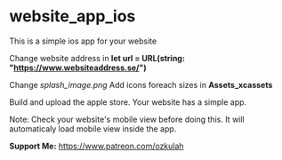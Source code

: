 # website_app_ios
This is a simple ios app for your website

Change website address in **let url = URL(string: "https://www.websiteaddress.se/")**

Change *splash_image.png*
Add icons foreach sizes in **Assets_xcassets** 

Build and upload the apple store. Your website has a simple app. 

Note: Check your website's mobile view before doing this. It will automaticaly load mobile view inside the app.

**Support Me:** https://www.patreon.com/ozkulah
